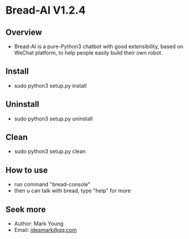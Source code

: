# Bread-AI V1.2.4

## Overview
* Bread-AI is a pure-Python3 chatbot with good extensibility, based on WeChat platform, to help people easily build their own robot. 

## Install
* sudo python3 setup.py install

## Uninstall
* sudo python3 setup.py uninstall

## Clean
* sudo python3 setup.py clean

## How to use
* run command "bread-console"
* then u can talk with bread, type "help" for more

## Seek more
* Author: Mark Young
* Email: ideamark@qq.com
